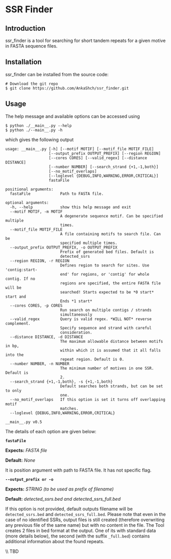 # SSR Finder
## Introduction
ssr_finder is a tool for searching for short tandem repeats for a given motive in FASTA sequence files.

## Installation
ssr_finder can be installed from the source code:
```
# Download the git repo
$ git clone https://github.com/AnkaShch/ssr_finder.git
```
## Usage
The help message and available options can be accessed using
```
$ python ./__main__.py --help
$ python ./--main__.py -h
```
which gives the following output
```
usage: __main__.py [-h] [--motif MOTIF] [--motif_file MOTIF_FILE]
                   [--output_prefix OUTPUT_PREFIX] [--region REGION]
                   [--cores CORES] [--valid_regex] [--distance DISTANCE]
                   [--number NUMBER] [--search_strand {+1,-1,both}]
                   [--no_motif_overlaps]
                   [--loglevel {DEBUG,INFO,WARNING,ERROR,CRITICAL}]
                   fastaFile

positional arguments:
  fastaFile             Path to FASTA file.

optional arguments:
  -h, --help            show this help message and exit
  --motif MOTIF, -m MOTIF
                        A degenerate sequence motif. Can be specified multiple
                        times.
  --motif_file MOTIF_FILE
                        A file containing motifs to search file. Can be
                        specified multiple times.
  --output_prefix OUTPUT_PREFIX, -o OUTPUT_PREFIX
                        Prefix of generated bed files. Default is
                        detected_ssrs
  --region REGION, -r REGION
                        Defines region to search for sites. Use 'contig:start-
                        end' for regions, or 'contig' for whole contig. If no
                        regions are specified, the entire FASTA file will be
                        searched! Starts expected to be *0 start* start and
                        Ends *1 start*
  --cores CORES, -p CORES
                        Run search on multiple contigs / strands
                        simultaneously
  --valid_regex         Query is valid regex. *WILL NOT* reverse complement.
                        Specify sequence and strand with careful
                        consideration.
  --distance DISTANCE, -d DISTANCE
                        The maximum allowable distance between motifs in bp,
                        within which it is assumed that it all falls into the
                        repeat region. Default is 0.
  --number NUMBER, -n NUMBER
                        The minimum number of motives in one SSR. Default is
                        2.
  --search_strand {+1,-1,both}, -s {+1,-1,both}
                        Default searches both strands, but can be set to only
                        one.
  --no_motif_overlaps   If this option is set it turns off overlapping motif
                        matches.
  --loglevel {DEBUG,INFO,WARNING,ERROR,CRITICAL}

__main__.py v0.5
```
The details of each option are given below:

**`fastaFile`**

**Expects:** _FASTA file_

**Default:** _None_

It is position argument with path to FASTA file. It has not specific flag.

**`--output_prefix or -o`**

**Expects:** _STRING (to be used as prefix of filename)_

**Default:** _detected_ssrs.bed and detected_ssrs_full.bed_

If this option is not provided, default outputs filename will be `detected_ssrs.bed` and `detected_ssrs_full.bed`. 
Please note that even in the case of no identified SSRs, output files is still created (therefore overwriting any previous file of the same name) but with no content in the file.
The Tool creates 2 files in bed format at the output.
One of its with standard data (more details below), the second (with the suffix `_full.bed`) contains additional information about the found repeats.

\\\ TBD
